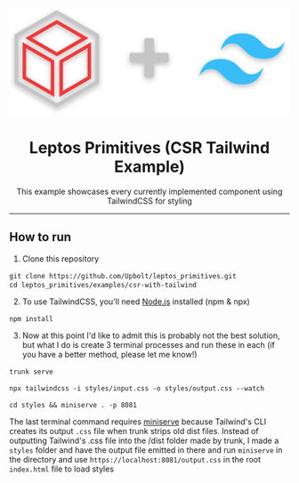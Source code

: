 <p align="center" dir="auto">
    <img src="assets/logos.svg"/>
</p>

<h1 align="center" tabindex="-1" class="heading-element" dir="auto">Leptos Primitives (CSR Tailwind Example)</h1>

<p align="center" dir="auto">
    This example showcases every currently implemented component using TailwindCSS for styling
</p>

<hr />

## How to run

1. Clone this repository

```
git clone https://github.com/Upbolt/leptos_primitives.git
cd leptos_primitives/examples/csr-with-tailwind
```

2. To use TailwindCSS, you'll need [Node.js](https://nodejs.org) installed (npm & npx)

```
npm install
```

3. Now at this point I'd like to admit this is probably not the best solution, but what I do is create 3 terminal processes and run these in each (if you have a better method, please let me know!)

```
trunk serve
```

```
npx tailwindcss -i styles/input.css -o styles/output.css --watch
```

```
cd styles && miniserve . -p 8081
```

The last terminal command requires [miniserve](https://github.com/svenstaro/miniserve) because Tailwind's CLI creates its output `.css` file when trunk strips old dist files. Instead of outputting Tailwind's .css file into the /dist folder made by trunk, I made a `styles` folder and have the output file emitted in there and run `miniserve` in the directory and use `https://localhost:8081/output.css` in the root `index.html` file to load styles
